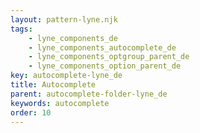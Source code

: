 ```yaml
---
layout: pattern-lyne.njk
tags: 
    - lyne_components_de
    - lyne_components_autocomplete_de
    - lyne_components_optgroup_parent_de
    - lyne_components_option_parent_de
key: autocomplete-lyne_de
title: Autocomplete
parent: autocomplete-folder-lyne_de
keywords: autocomplete
order: 10
---
```

